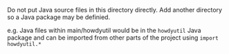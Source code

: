 Do not put Java source files in this directory directly.
Add another directory so a Java package may be definied.

e.g. Java files within main/howdyutil would be in the `howdyutil` Java package
and can be imported from other parts of the project using `import howdyutil.*`
